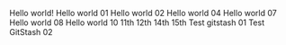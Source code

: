 Hello world!
Hello world 01
Hello world 02
Hello world 04
Hello world 07
Hello world 08
Hello world 10
11th
12th
14th
15th
Test gitstash 01
Test GitStash 02
